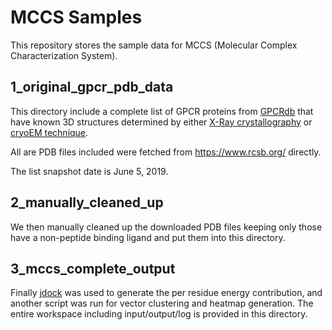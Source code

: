 # MCCS Samples

This repository stores the sample data for MCCS (Molecular Complex Characterization System).

1_original_gpcr_pdb_data
--------

This directory include a complete list of GPCR proteins from [GPCRdb](https://gpcrdb.org/structure/) that have known 3D structures determined by either [X-Ray crystallography](https://en.wikipedia.org/wiki/X-ray_crystallography) or [cryoEM technique](https://en.wikipedia.org/wiki/Cryogenic_electron_microscopy).

All are PDB files included were fetched from https://www.rcsb.org/ directly.

The list snapshot date is June 5, 2019.

2_manually_cleaned_up
--------

We then manually cleaned up the downloaded PDB files keeping only those have a non-peptide binding ligand and put them into this directory.

3_mccs_complete_output
--------

Finally [jdock](https://github.com/stcmz/jdock) was used to generate the per residue energy contribution, and another script was run for vector clustering and heatmap generation. The entire workspace including input/output/log is provided in this directory.